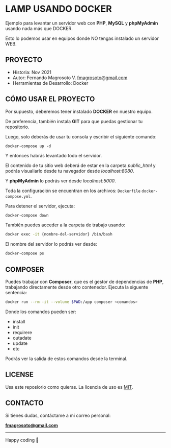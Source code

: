 # LAMP USANDO DOCKER #

Ejemplo para levantar un servidor web con **PHP**, **MySQL** y **phpMyAdmin** usando
nada más que DOCKER.

Esto lo podemos usar en equipos donde NO tengas instalado un servidor WEB.

## PROYECTO ##

* Historia: Nov 2021
* Autor: Fernando Magrosoto V. <fmagrosoto@gmail.com>
* Herramientas de Desarrollo: Docker

## CÓMO USAR EL PROYECTO ##

Por supuesto, deberemos tener instalado **DOCKER** en nuestro equipo.

De preferencia, también instala **GIT** para que puedas gestionar tu repositorio.

Luego, solo deberás de usar tu consola y escribir el siguiente comando:

```
docker-compose up -d
```

Y entonces habrás levantado todo el servidor.

El contenido de tu sitio web deberá de estar en la carpeta 
*public_html* y podrás visualiarlo desde tu navegador desde 
*localhost:8080*.

Y **phpMyAdmin** lo podrás ver desde *localhost:5000*.

Toda la configuración se encuentran en los archivos:
```Dockerfile```  ```docker-compose.yml```.

Para detener el servidor, ejecuta:

```bash
docker-compose down
```

También puedes acceder a la carpeta de trabajo usando:

```bash
docker exec -it {nombre-del-servidor} /bin/bash
```

El nombre del servidor lo podrás ver desde:

```bash
docker-compose ps
```

## COMPOSER ##

Puedes trabajar con **Composer**, que es el gestor de dependencias de **PHP**, trabajando 
directamente desde otro contenedor. Ejecuta la siguente sentencia:

```bash
docker run --rm -it --volume $PWD:/app composer <comandos>
```

Donde los comandos pueden ser:

* install
* init
* requirere <dependencias>
* outadate
* update
* etc

Podrás ver la salida de estos comandos desde la terminal.

## LICENSE ##

Usa este reposiorio como quieras. La licencia de uso es [MIT](LICENSE).

## CONTACTO ##

Si tienes dudas, contáctame a mi correo personal:

**fmagrosoto@gmail.com**

***

Happy coding 🍺